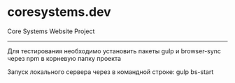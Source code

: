# coresystems.dev
Core Systems Website Project

---
Для тестирования необходимо установить пакеты gulp и browser-sync через npm в корневую папку проекта

Запуск локального сервера через в командной строке: gulp bs-start
